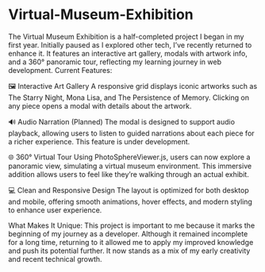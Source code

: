 # Virtual-Museum-Exhibition
The Virtual Museum Exhibition is a half-completed project I began in my first year. Initially paused as I explored other tech, I’ve recently returned to enhance it. It features an interactive art gallery, modals with artwork info, and a 360° panoramic tour, reflecting my learning journey in web development.
Current Features:

🖼️ Interactive Art Gallery
A responsive grid displays iconic artworks such as The Starry Night, Mona Lisa, and The Persistence of Memory. Clicking on any piece opens a modal with details about the artwork.

🔊 Audio Narration (Planned)
The modal is designed to support audio playback, allowing users to listen to guided narrations about each piece for a richer experience. This feature is under development.

🌐 360° Virtual Tour
Using PhotoSphereViewer.js, users can now explore a panoramic view, simulating a virtual museum environment. This immersive addition allows users to feel like they’re walking through an actual exhibit.

💻 Clean and Responsive Design
The layout is optimized for both desktop and mobile, offering smooth animations, hover effects, and modern styling to enhance user experience.

What Makes It Unique:
This project is important to me because it marks the beginning of my journey as a developer. Although it remained incomplete for a long time, returning to it allowed me to apply my improved knowledge and push its potential further. It now stands as a mix of my early creativity and recent technical growth.
